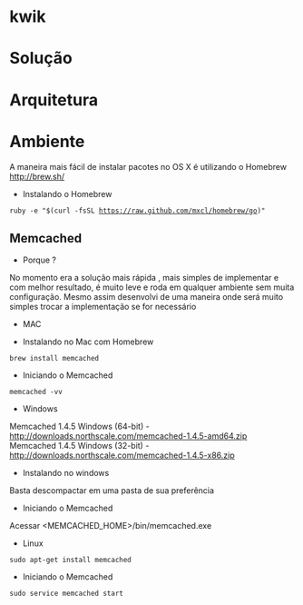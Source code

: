 kwik
====

Solução
============================================================================

Arquitetura
============================================================================

Ambiente
============================================================================

A maneira mais fácil de instalar pacotes no OS X é utilizando o Homebrew <br>
http://brew.sh/

- Instalando o Homebrew

<code>ruby -e "$(curl -fsSL https://raw.github.com/mxcl/homebrew/go)"</code>


Memcached
----------------------------------------------------------------------------

- Porque ?

No momento era a solução mais rápida , mais simples de implementar e com melhor resultado,
é muito leve e roda em qualquer ambiente sem muita configuração. Mesmo assim desenvolvi de uma maneira
onde será muito simples trocar a implementação se for necessário


* MAC

- Instalando no Mac com Homebrew

<code>brew install memcached</code>

- Iniciando o Memcached

<code>memcached -vv</code>

* Windows

Memcached 1.4.5 Windows (64-bit) - http://downloads.northscale.com/memcached-1.4.5-amd64.zip
Memcached 1.4.5 Windows (32-bit) - http://downloads.northscale.com/memcached-1.4.5-x86.zip

- Instalando no windows

Basta descompactar em uma pasta de sua preferência

- Iniciando o Memcached

Acessar <MEMCACHED_HOME>/bin/memcached.exe

* Linux

<code>sudo apt-get install memcached</code>

- Iniciando o Memcached

<code>sudo service memcached start</code>

